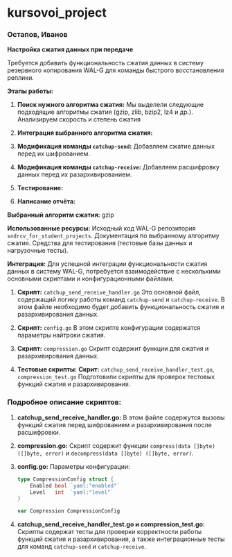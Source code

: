 # kursovoi_project
### Остапов, Иванов

**Настройка сжатия данных при передаче** 

Требуется добавить функциональность сжатия данных в систему резервного копирования WAL-G для команды быстрого восстановления реплики.

**Этапы работы:**

1. **Поиск нужного алгоритма сжатия:**
    Мы выделели следующие подходящие алгоритмы сжатия (gzip, zlib, bzip2, lz4 и др.).
    Анализируем скорость и степень сжатия

2. **Интеграция выбранного алгоритма сжатия:**

3. **Модификация команды `catchup-send`:**
    Добавляем сжатие данных перед их шифрованием.

4. **Модификация команды `catchup-receive`:**
    Добавляем расшифровку данных перед их разархивированием.

5. **Тестирование:**

6. **Написание отчёта:**

**Выбранный алгоритм сжатия:** gzip 


**Использованные ресурсы:**
 Исходный код WAL-G репозитория `sndrcv_for_student_projects`.
 Документация по выбранному алгоритму сжатия.
 Средства для тестирования (тестовые базы данных и нагрузочные тесты).

**Интеграция:**
Для успешной интеграции функциональности сжатия данных в систему WAL-G, потребуется взаимодействие с несколькими основными скриптами и конфигурационными файлами.

1.  **Скрипт:** `catchup_send_receive_handler.go`
    Это основной файл, содержащий логику работы команд `catchup-send` и `catchup-receive`. В этом файле необходимо будет добавить функциональность сжатия и разархивирования данных.

2.  **Скрипт:** `config.go` 
    В этом скрипте конфигурации содержатся параметры найтроки сжатия.

3.  **Скрипт:** `compression.go`
    Скрипт содержит функции для сжатия и разархивирования данных.

4. **Тестовые скрипты:**
    **Скрит:** `catchup_send_receive_handler_test.go`, `compression_test.go`
    Подготовили скрипты для проверок тестовых функций сжатия и разархивирования.

### Подробное описание скриптов:

1. **catchup_send_receive_handler.go:**
    В этом файле содержутся вызовы функций сжатия перед шифрованием и разархивирования после расшифровки.

2. **compression.go:**
    Скрипт содержит функции `compress(data []byte) ([]byte, error)` и `decompress(data []byte) ([]byte, error)`.

3. **config.go:**
    Параметры конфигурации:
     ```go
     type CompressionConfig struct {
         Enabled bool `yaml:"enabled"`
         Level   int  `yaml:"level"`
     }

     var Compression CompressionConfig
     ```

4. **catchup_send_receive_handler_test.go и compression_test.go:**
    Скрипты содержат тесты для проверки корректности работы функций сжатия и разархивирования, а также интеграционные тесты для команд `catchup-send` и `catchup-receive`.


